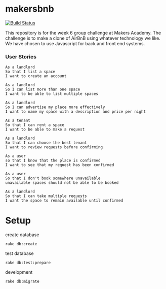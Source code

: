 
# makersbnb
[![Build Status](https://travis-ci.org/toddpla/makersbnb.svg?branch=master)](https://travis-ci.org/toddpla/makersbnb)

This repository is for the week 6 group challenge at Makers Academy. The challenge is to make a clone of AirBnB using whatever technology we like. We have chosen to use Javascript for back and front end systems.

### User Stories

```
As a landlord
So that I list a space
I want to create an account

As a landlord
So I can list more than one space
I want to be able to list multiple spaces

As a landlord
So I can advertise my place more effectively
I want to name my space with a description and price per night

As a tenant
So that I can rent a space
I want to be able to make a request

As a landlord
So that I can choose the best tenant
I want to review requests before confirming

As a user
so that I know that the place is confirmed
I want to see that my request has been confirmed

As a user
So that I don't book somewhere unavailable
unavailable spaces should not be able to be booked

As a landlord
So that I can take multiple requests
I want the space to remain available until confirmed
```


# Setup
create database
```
rake db:create
```

test database
```
rake db:test:prepare
```
development
```
rake db:migrate
